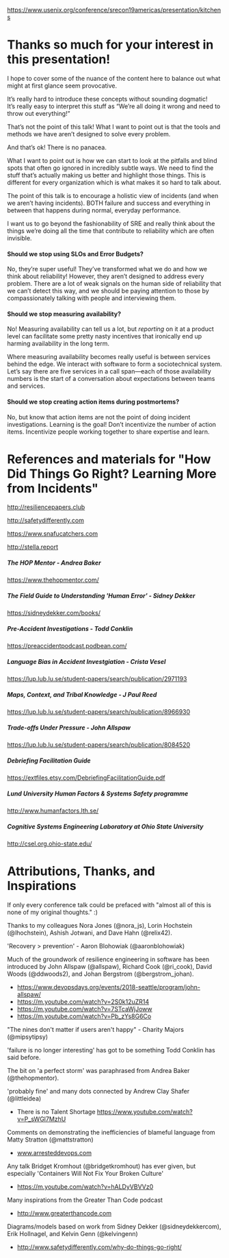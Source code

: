 https://www.usenix.org/conference/srecon19americas/presentation/kitchens


# Thanks so much for your interest in this presentation! 
I hope to cover some of the nuance of the content here to balance out what might at first glance seem provocative.

It’s really hard to introduce these concepts without sounding dogmatic!  
It’s really easy to interpret this stuff as “We’re all doing it wrong and need to throw out everything!”

That’s not the point of this talk! What I want to point out is that the tools and methods we have aren’t designed to solve every problem.

And that’s ok! There is no panacea.

What I want to point out is how we can start to look at the pitfalls and blind spots that often go ignored in incredibly subtle ways. We need to find the stuff that’s actually making us better and highlight those things. This is different for every organization which is what makes it so hard to talk about.

The point of this talk is to encourage a holistic view of incidents (and when we aren’t having incidents). BOTH failure and success and everything in between that happens during normal, everyday performance.

I want us to go beyond the fashionability of SRE and really think about the things we’re doing all the time that contribute to reliability which are often invisible.


#### Should we stop using SLOs and Error Budgets?
No, they’re super useful! They’ve transformed what we do and how we think about reliability! However, they aren’t designed to address every problem. There are a lot of weak signals on the human side of reliability that we can’t detect this way, and we should be paying attention to those by compassionately talking with people and interviewing them.


#### Should we stop measuring availability?
No! Measuring availability can tell us a lot, but *reporting* on it at a product level can facilitate some pretty nasty incentives that ironically end up harming availability in the long term. 


Where measuring availability becomes really useful is between services behind the edge. We interact with software to form a sociotechnical system. Let’s say there are five services in a call span—each of those availability numbers is the start of a conversation about expectations between teams and services.


#### Should we stop creating action items during postmortems?
No, but know that action items are not the point of doing incident investigations. Learning is the goal! Don’t incentivize the number of action items. Incentivize people working together to share expertise and learn.




# References and materials for "How Did Things Go Right? Learning More from Incidents"

http://resiliencepapers.club

http://safetydifferently.com

https://www.snafucatchers.com

http://stella.report


##### The HOP Mentor - Andrea Baker
https://www.thehopmentor.com/


##### The Field Guide to Understanding 'Human Error' - Sidney Dekker
https://sidneydekker.com/books/


##### Pre-Accident Investigations - Todd Conklin
https://preaccidentpodcast.podbean.com/


##### Language Bias in Accident Investgiation - Crista Vesel
https://lup.lub.lu.se/student-papers/search/publication/2971193


##### Maps, Context, and Tribal Knowledge - J Paul Reed
https://lup.lub.lu.se/student-papers/search/publication/8966930


##### Trade-offs Under Pressure - John Allspaw
https://lup.lub.lu.se/student-papers/search/publication/8084520


##### Debriefing Facilitation Guide
https://extfiles.etsy.com/DebriefingFacilitationGuide.pdf


##### Lund University Human Factors & Systems Safety programme
http://www.humanfactors.lth.se/


##### Cognitive Systems Engineering Laboratory at Ohio State University
http://csel.org.ohio-state.edu/


# Attributions, Thanks, and Inspirations
If only every conference talk could be prefaced with "almost all of this is none of my original thoughts." :)


Thanks to my colleagues Nora Jones (@nora_js), Lorin Hochstein (@lhochstein), Ashish Jotwani, and Dave Hahn (@relix42).


'Recovery > prevention' - Aaron Blohowiak (@aaronblohowiak)


Much of the groundwork of resilience engineering in software has been introduced by John Allspaw (@allspaw), Richard Cook (@ri_cook), David Woods (@ddwoods2), and Johan Bergstrom (@bergstrom_johan).

- https://www.devopsdays.org/events/2018-seattle/program/john-allspaw/
- https://m.youtube.com/watch?v=2S0k12uZR14
- https://m.youtube.com/watch?v=7STcaWjJoww
- https://m.youtube.com/watch?v=Pb_zYs8G6Co


"The nines don't matter if users aren't happy" - Charity Majors (@mipsytipsy)


'failure is no longer interesting' has got to be something Todd Conklin has said before.


The bit on 'a perfect storm' was paraphrased from Andrea Baker (@thehopmentor).


'probably fine' and many dots connected by Andrew Clay Shafer (@littleidea)
- There is no Talent Shortage https://www.youtube.com/watch?v=P_sWGl7MzhU


Comments on demonstrating the inefficiencies of blameful language from Matty Stratton (@mattstratton)
- www.arresteddevops.com


Any talk Bridget Kromhout (@bridgetkromhout) has ever given, but especially 'Containers Will Not Fix Your Broken Culture'
- https://m.youtube.com/watch?v=hALDyVBVVz0


Many inspirations from the Greater Than Code podcast 
- http://www.greaterthancode.com


Diagrams/models based on work from Sidney Dekker (@sidneydekkercom), Erik Hollnagel, and Kelvin Genn (@kelvingenn)
- http://www.safetydifferently.com/why-do-things-go-right/

